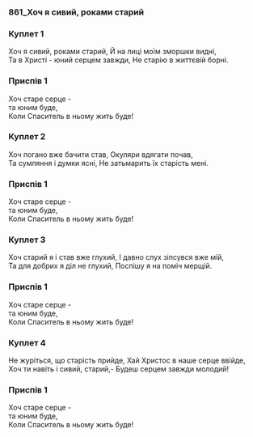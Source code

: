 ### 861_Хоч я сивий, роками старий
### Куплет 1
Хоч я сивий, роками старий, Й на лиці моїм зморшки видні, <br/>Та в Христі - юний серцем завжди, Не старію в життєвій борні.
### Приспів 1
Хоч старе серце -<br/>та юним буде,<br/>Коли Спаситель в ньому жить буде!
### Куплет 2
Хоч погано вже бачити став, Окуляри вдягати почав, <br/>Та сумляння і думки ясні, Не затьмарить їх старість мені.
### Приспів 1
Хоч старе серце -<br/>та юним буде,<br/>Коли Спаситель в ньому жить буде!
### Куплет 3
Хоч старий я і став вже глухий, І давно слух зіпсувся вже мій, <br/>Та для добрих я діл не глухий, Поспішу я на поміч мерщій.
### Приспів 1
Хоч старе серце -<br/>та юним буде,<br/>Коли Спаситель в ньому жить буде!
### Куплет 4
Не журіться, що старість прийде, Хай Христос в наше серце ввійде, <br/>Хоч ти навіть і сивий, старий,- Будеш серцем завжди молодий!
### Приспів 1
Хоч старе серце -<br/>та юним буде,<br/>Коли Спаситель в ньому жить буде!
